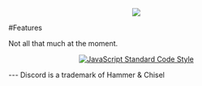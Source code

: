 <p style="text-align:center;">
<img src="http://i.imgur.com/dPWDGGl.png"></p>

#Features


Not all that much at the moment.



<p align="center">
  <a href="https://github.com/feross/standard"><img src="https://cdn.rawgit.com/feross/standard/master/badge.svg" alt="JavaScript Standard Code Style"></a>
</p>
---
Discord is a trademark of Hammer & Chisel
